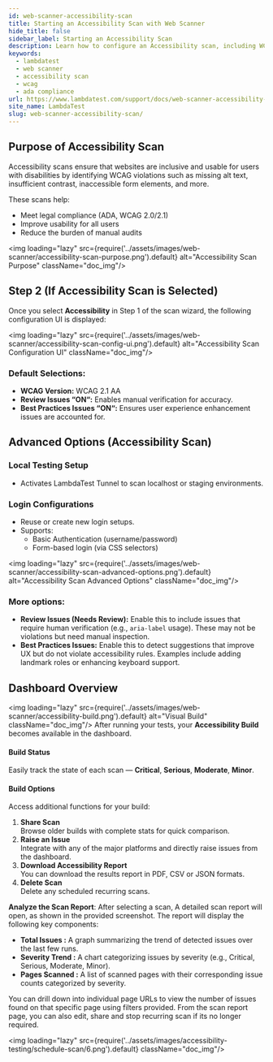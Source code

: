 ```yaml
---
id: web-scanner-accessibility-scan
title: Starting an Accessibility Scan with Web Scanner
hide_title: false
sidebar_label: Starting an Accessibility Scan
description: Learn how to configure an Accessibility scan, including WCAG version, handling of review issues, and advanced settings like local testing and authentication.
keywords:
  - lambdatest
  - web scanner
  - accessibility scan
  - wcag
  - ada compliance
url: https://www.lambdatest.com/support/docs/web-scanner-accessibility-scan
site_name: LambdaTest
slug: web-scanner-accessibility-scan/
---
```


<script type="application/ld+json"
      dangerouslySetInnerHTML={{ __html: JSON.stringify({
       "@context": "https://schema.org",
        "@type": "BreadcrumbList",
        "itemListElement": [{
          "@type": "ListItem",
          "position": 1,
          "name": "Home",
          "item": "https://www.lambdatest.com"
        },{
          "@type": "ListItem",
          "position": 2,
          "name": "Support",
          "item": "https://www.lambdatest.com/support/docs/"
        },{
          "@type": "ListItem",
          "position": 3,
          "name": "Getting Started with Web Scanner",
          "item": "https://www.lambdatest.com/support/docs/web-scanner-getting-started"
        },{
          "@type": "ListItem",
          "position": 4,
          "name": "Starting an Accessibility Scan",
          "item": "https://www.lambdatest.com/support/docs/web-scanner-accessibility-scan"
        }]
      })
    }}
></script>

## Purpose of Accessibility Scan

Accessibility scans ensure that websites are inclusive and usable for users with disabilities by identifying WCAG violations such as missing alt text, insufficient contrast, inaccessible form elements, and more.

These scans help:
* Meet legal compliance (ADA, WCAG 2.0/2.1)
* Improve usability for all users
* Reduce the burden of manual audits

<img loading="lazy" src={require('../assets/images/web-scanner/accessibility-scan-purpose.png').default} alt="Accessibility Scan Purpose" className="doc_img"/>

## Step 2 (If Accessibility Scan is Selected)

Once you select **Accessibility** in Step 1 of the scan wizard, the following configuration UI is displayed:

<img loading="lazy" src={require('../assets/images/web-scanner/accessibility-scan-config-ui.png').default} alt="Accessibility Scan Configuration UI" className="doc_img"/>

### Default Selections:

* **WCAG Version:** WCAG 2.1 AA
* **Review Issues “ON“:** Enables manual verification for accuracy.
* **Best Practices Issues “ON“:** Ensures user experience enhancement issues are accounted for.

## Advanced Options (Accessibility Scan)

### Local Testing Setup
* Activates LambdaTest Tunnel to scan localhost or staging environments.

### Login Configurations
* Reuse or create new login setups.
* Supports:
    * Basic Authentication (username/password)
    * Form-based login (via CSS selectors)

<img loading="lazy" src={require('../assets/images/web-scanner/accessibility-scan-advanced-options.png').default} alt="Accessibility Scan Advanced Options" className="doc_img"/>

### More options:
* **Review Issues (Needs Review):** Enable this to include issues that require human verification (e.g., `aria-label` usage). These may not be violations but need manual inspection.
* **Best Practices Issues:** Enable this to detect suggestions that improve UX but do not violate accessibility rules. Examples include adding landmark roles or enhancing keyboard support.


## Dashboard Overview

<img loading="lazy" src={require('../assets/images/web-scanner/accessibility-build.png').default} alt="Visual Build" className="doc_img"/>
After running your tests, your **Accessibility Build** becomes available in the dashboard.  

#### Build Status
Easily track the state of each scan — **Critical**, **Serious**, **Moderate**, **Minor**.

#### Build Options
Access additional functions for your build:
1. **Share Scan**  
   Browse older builds with complete stats for quick comparison.
2. **Raise an Issue**  
   Integrate with any of the major platforms and directly raise issues from the dashboard.
3. **Download Accessibility Report**  
   You can download the results report in PDF, CSV or JSON formats.
4. **Delete Scan**  
   Delete any scheduled recurring scans.

**Analyze the Scan Report**:
After selecting a scan, A detailed scan report will open, as shown in the provided screenshot. The report will display the following key components:
- **Total Issues :** A graph summarizing the trend of detected issues over the last few runs.
- **Severity Trend :** A chart categorizing issues by severity (e.g., Critical, Serious, Moderate, Minor).
- **Pages Scanned :** A list of scanned pages with their corresponding issue counts categorized by severity.

You can drill down into individual page URLs to view the number of issues found on that specific page using filters provided. From the scan report page, you can also edit, share and stop recurring scan if its no longer required.

<img loading="lazy" src={require('../assets/images/accessibility-testing/schedule-scan/6.png').default} className="doc_img"/>
